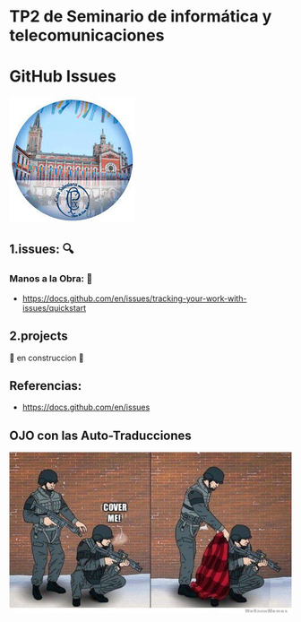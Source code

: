 # TP2 de Seminario de informática y telecomunicaciones
# GitHub Issues

![pio Logo](logopio.jpg)

## 1.issues: :mag:

### Manos a la Obra: :construction_worker:
* https://docs.github.com/en/issues/tracking-your-work-with-issues/quickstart
## 2.projects

:construction_worker: en construccion :construction_worker:

## Referencias:

* https://docs.github.com/en/issues

## OJO con las Auto-Traducciones

![meme](ojotranslate.jpeg)


